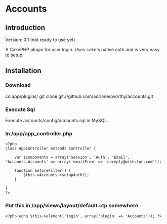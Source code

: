 # Accounts

## Introduction

Version: 0.1 (not ready to use yet)

A CakePHP plugin for user login.  Uses cake's native auth and is very easy to setup.

## Installation

### Download

cd app/plugins/
git clone git://github.com/adrianedworthy/accounts.git

### Execute Sql

Execute accounts/config/accounts.sql in MySQL.

### In /app/app_controller.php

	<?php
	class AppController extends Controller {

		var $components = array('Session', 'Auth', 'Email', 'Accounts.Accounts' => array('emailFrom' => 'noreply@wishclue.com'));

		function beforeFilter() {
			$this->Accounts->setupAuth();
		}

	}
	?>

### Put this in /app/views/layout/default.ctp somewhere

	<?php echo $this->element('login', array('plugin' => 'Accounts')); ?>
